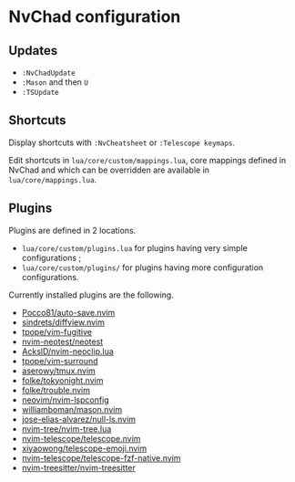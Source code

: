 # NvChad configuration

## Updates

- `:NvChadUpdate`
- `:Mason` and then `U`
- `:TSUpdate`

## Shortcuts

Display shortcuts with `:NvCheatsheet` or `:Telescope keymaps`.

Edit shortcuts in `lua/core/custom/mappings.lua`, core mappings defined in NvChad and which can be overridden are available in `lua/core/mappings.lua`.


## Plugins

Plugins are defined in 2 locations.

- `lua/core/custom/plugins.lua` for plugins having very simple configurations ;
- `lua/core/custom/plugins/` for plugins having more configuration configurations.

Currently installed plugins are the following.

- [Pocco81/auto-save.nvim](https://github.com/Pocco81/auto-save.nvim)
- [sindrets/diffview.nvim](https://github.com/sindrets/diffview.nvim)
- [tpope/vim-fugitive](https://github.com/tpope/vim-fugitive)
- [nvim-neotest/neotest](https://github.com/nvim-neotest/neotest)
- [AckslD/nvim-neoclip.lua](https://github.com/AckslD/nvim-neoclip.lua)
- [tpope/vim-surround](https://github.com/tpope/vim-surround)
- [aserowy/tmux.nvim](https://github.com/aserowy/tmux.nvim)
- [folke/tokyonight.nvim](folke/tokyonight.nvim)
- [folke/trouble.nvim](https://github.com/folke/trouble.nvim)
- [neovim/nvim-lspconfig](https://github.com/neovim/nvim-lspconfig)
- [williamboman/mason.nvim](https://github.com/williamboman/mason.nvim)
- [jose-elias-alvarez/null-ls.nvim](https://github.com/jose-elias-alvarez/null-ls.nvim)
- [nvim-tree/nvim-tree.lua](https://github.com/nvim-tree/nvim-tree.lua)
- [nvim-telescope/telescope.nvim](https://github.com/nvim-telescope/telescope.nvim)
- [xiyaowong/telescope-emoji.nvim]()
- [nvim-telescope/telescope-fzf-native.nvim](https://github.com/nvim-telescope/telescope-fzf-native.nvim)
- [nvim-treesitter/nvim-treesitter](https://github.com/nvim-treesitter/nvim-treesitter)
